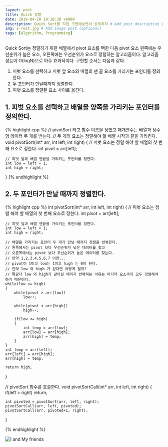 ```yaml
---
layout: post
title: Quick 정렬
date: 2018-04-20 19:10:20 +0900
description: Quick Sort를 직접 구현해보면서 공부하자 # Add post description (optional)
img: i-rest.jpg # Add image post (optional)
tags: [Algorithm, Programming]
---
```

Quick Sort는 정렬하기 위한 배열에서 pivot 요소를 택한 다음 pivot 요소 왼쪽에는 우선순위가 높은 요소, 오른쪽에는 우선순위가 요소로 정렬하는 알고리즘이다. 알고리즘 성능이 O(logN)으로 아주 효과적이다. 구현할 순서는 다음과 같다.

1. 피벗 요소를 선택하고 피벗 앞 요소와 배열의 맨 끝 요소를 가리키는 포인터를 정의한다.
2. 두 포인터가 만날때까지 정렬한다.
3. 피벗 요소를 정렬된 요소 사이로 옮긴다.

## 1. 피벗 요소를 선택하고 배열을 양쪽을 가리키는 포인터를 정의한다.
{% highlight cpp %}
// pivotSort 라고 함수 이름을 정했고 매개변수는 배열과 정수형 데이터 두 개를 받는다.
// 두 개의 요소는 정렬해야 할 배열 시작과 끝을 가리킨다.
void pivotSort(int* arr, int left, int right)
{
    // 피벗 요소는 정렬 해야 할 배열의 첫 번째 요소로 정한다.
    int pivot = arr[left];
    
    // 피벗 앞과 배열 맨끝을 가리키는 포인터를 정한다.
    int low = left + 1;
    int high = right;
}
{% endhighlight %}

## 2. 두 포인터가 만날 때까지 정렬한다.
{% highlight cpp %}
int pivotSort(int* arr, int left, int right)
{
    // 피벗 요소는 정렬 해야 할 배열의 첫 번째 요소로 정한다.
    int pivot = arr[left];
    
    // 피벗 앞과 배열 맨끝을 가리키는 포인터를 정한다.
    int low = left + 1;
    int high = right;

    // 배열을 가리키는 포인터 두 개가 만날 때까지 정렬을 반복한다.
    // 왼쪽에서는 pivot 보다 우선순위가 낮은 데이터를 찾고
    // 오른쪽에서는 pivot 보다 우선순위가 높은 데이터를 찾는다.
    // 만약 1,2,3,4,5,6,7 이면...
    // pivot이 1이고 low는 1이고 high 는 0이 된다.
    // 만약 low 와 high 가 같다면 어떻게 될까?
    // 똑같다 low 와 high가 같아질 때까지 반복하는 이유는 마지막 요소까지 모두 정렬해야 하기 때문이다.
    while(low <= high)
    {
        while(pivot > arr[low])
            low++;

        while(pivot < arr[high])
            high--;
        
        if(low <= high)
        {
            int temp = arr[low];
            arr[low] = arr[high];
            arr[high] = temp;
        }
    }
    int temp = arr[left];
    arr[left] = arr[high];
    arr[high] = temp;

    return high; 
}

// pivotSort 함수를 호출한다.
void pivotSortCall(int* arr, int left, int right)
{
    if(left > right)
        return;

    int pivoted = pivotSort(arr, left, right);
    pivotSortCall(arr, left, pivoted);
    pivotSortCall(arr, pivoted+1, right);
}

{% endhighlight %}

![I and My friends]({{site.baseurl}}/assets/img/we-in-rest.jpg)

